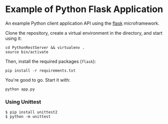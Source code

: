 Example of Python Flask Application
=================

An example Python client application API using the [flask](http://flask.pocoo.org/) microframework.

Clone the repository, create a virtual environment in the directory, and start using it:
```
cd PythonRestServer && virtualenv .
source bin/activate
```

Then, install the required packages (```flask```):
```
pip install -r requirements.txt
```

You're good to go. Start it with:
```
python app.py
```

### Using Unittest
```commandline
$ pip install unittest2
$ python -m unittest 
```

